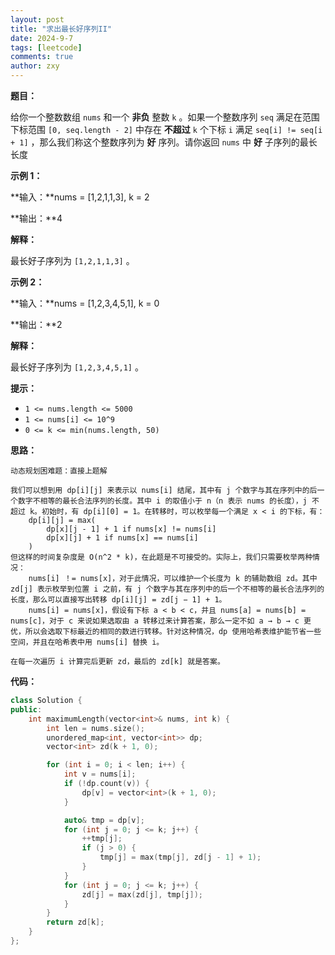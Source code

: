```yaml
---
layout: post
title: "求出最长好序列II"
date: 2024-9-7
tags: [leetcode]
comments: true
author: zxy
---
```


**题目：**

给你一个整数数组 `nums` 和一个 **非负** 整数 `k` 。如果一个整数序列 `seq` 满足在范围下标范围 `[0, seq.length - 2]` 中存在 **不超过** `k` 个下标 `i` 满足 `seq[i] != seq[i + 1]` ，那么我们称这个整数序列为 **好** 序列。请你返回 `nums` 中 **好** 子序列的最长长度

**示例 1：**

**输入：**nums = [1,2,1,1,3], k = 2

**输出：**4

**解释：**

最长好子序列为 `[1,2,1,1,3]` 。

**示例 2：**

**输入：**nums = [1,2,3,4,5,1], k = 0

**输出：**2

**解释：**

最长好子序列为 `[1,2,3,4,5,1]` 。

**提示：**

- `1 <= nums.length <= 5000`
- `1 <= nums[i] <= 10^9`
- `0 <= k <= min(nums.length, 50)`

**思路：**

```
动态规划困难题：直接上题解

我们可以想到用 dp[i][j] 来表示以 nums[i] 结尾，其中有 j 个数字与其在序列中的后一个数字不相等的最长合法序列的长度。其中 i 的取值小于 n（n 表示 nums 的长度），j 不超过 k。初始时，有 dp[i][0] = 1。在转移时，可以枚举每一个满足 x < i 的下标，有：
	dp[i][j] = max(
		dp[x][j - 1] + 1 if nums[x] != nums[i]
		dp[x][j] + 1 if nums[x] == nums[i]
	)
但这样的时间复杂度是 O(n^2 * k)，在此题是不可接受的。实际上，我们只需要枚举两种情况：
	nums[i] ！= nums[x]，对于此情况，可以维护一个长度为 k 的辅助数组 zd。其中 zd[j] 表示枚举到位置 i 之前，有 j 个数字与其在序列中的后一个不相等的最长合法序列的长度，那么可以直接写出转移 dp[i][j] = zd[j − 1] + 1。
	nums[i] = nums[x]，假设有下标 a < b < c，并且 nums[a] = nums[b] = nums[c]，对于 c 来说如果选取由 a 转移过来计算答案，那么一定不如 a → b → c 更优，所以会选取下标最近的相同的数进行转移。针对这种情况，dp 使用哈希表维护能节省一些空间，并且在哈希表中用 nums[i] 替换 i。

在每一次遍历 i 计算完后更新 zd，最后的 zd[k] 就是答案。
```

**代码：**

```cpp
class Solution {
public:
    int maximumLength(vector<int>& nums, int k) {
        int len = nums.size();
        unordered_map<int, vector<int>> dp;
        vector<int> zd(k + 1, 0);

        for (int i = 0; i < len; i++) {
            int v = nums[i];
            if (!dp.count(v)) {
                dp[v] = vector<int>(k + 1, 0);
            }

            auto& tmp = dp[v];
            for (int j = 0; j <= k; j++) {
                ++tmp[j];
                if (j > 0) {
                    tmp[j] = max(tmp[j], zd[j - 1] + 1);
                }
            }
            for (int j = 0; j <= k; j++) {
                zd[j] = max(zd[j], tmp[j]);
            }
        }
        return zd[k];
    }
};
```


